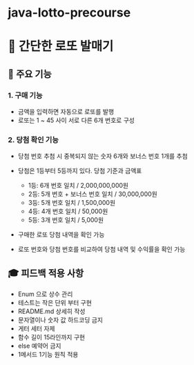 # java-lotto-precourse
# 📝 간단한 로또 발매기


## 📌 주요 기능
### 1. 구매 기능
- 금액을 입력하면 자동으로 로또를 발행
- 로또는 1 ~ 45 사이 서로 다른 6개 번호로 구성

### 2. 당첨 확인 기능
- 당첨 번호 추첨 시 중복되지 않는 숫자 6개와 보너스 번호 1개를 추첨
- 당첨은 1등부터 5등까지 있다. 당첨 기준과 금액표
    - 1등: 6개 번호 일치 / 2,000,000,000원
    - 2등: 5개 번호 + 보너스 번호 일치 / 30,000,000원
    - 3등: 5개 번호 일치 / 1,500,000원
    - 4등: 4개 번호 일치 / 50,000원
    - 5등: 3개 번호 일치 / 5,000원
  
- 구매한 로또 당첨 내역을 확인 가능
- 로또 번호와 당첨 번호를 비교하여 당첨 내역 및 수익률을 확인 가능

## 🎓 피드백 적용 사항
- Enum 으로 상수 관리
- 테스트는 작은 단위 부터 구현
- README.md 상세히 작성
- 문자열이나 숫자 값 하드코딩 금지
- 게터 세터 자제
- 함수 길이 15라인까지 구현
- else 예약어 금지
- 1메서드 1기능 원칙 적용
